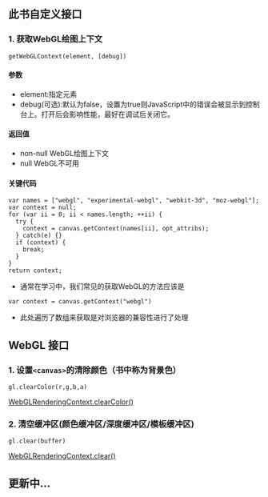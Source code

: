 ﻿## 此书自定义接口

### 1. 获取WebGL绘图上下文
```
getWebGLContext(element, [debug])
```
#### 参数
- element:指定<canvas>元素
- debug(可选):默认为false，设置为true则JavaScript中的错误会被显示到控制台上。打开后会影响性能，最好在调试后关闭它。

#### 返回值
- non-null WebGL绘图上下文
- null WebGL不可用

#### 关键代码
```
var names = ["webgl", "experimental-webgl", "webkit-3d", "moz-webgl"];
var context = null;
for (var ii = 0; ii < names.length; ++ii) {
  try {
    context = canvas.getContext(names[ii], opt_attribs);
  } catch(e) {}
  if (context) {
    break;
  }
}
return context;
```
- 通常在学习中，我们常见的获取WebGL的方法应该是
```
var context = canvas.getContext("webgl")
```
- 此处遍历了数组来获取是对浏览器的兼容性进行了处理

## WebGL 接口
### 1. 设置```<canvas>```的清除颜色（书中称为背景色）
```
gl.clearColor(r,g,b,a)
```
[WebGLRenderingContext.clearColor()](https://developer.mozilla.org/zh-CN/docs/Web/API/WebGLRenderingContext/clearColor)

### 2. 清空缓冲区(颜色缓冲区/深度缓冲区/模板缓冲区)
```
gl.clear(buffer)
```
[WebGLRenderingContext.clear()](https://developer.mozilla.org/zh-CN/docs/Web/API/WebGLRenderingContext/clear)

## 更新中...